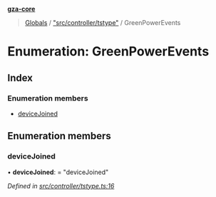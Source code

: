 **[gza-core](../README.md)**

> [Globals](../README.md) / ["src/controller/tstype"](../modules/_src_controller_tstype_.md) / GreenPowerEvents

# Enumeration: GreenPowerEvents

## Index

### Enumeration members

* [deviceJoined](_src_controller_tstype_.greenpowerevents.md#devicejoined)

## Enumeration members

### deviceJoined

•  **deviceJoined**:  = "deviceJoined"

*Defined in [src/controller/tstype.ts:16](https://github.com/GrandeurSmart/gza-core/blob/master/src/src/controller/tstype.ts#L16)*
